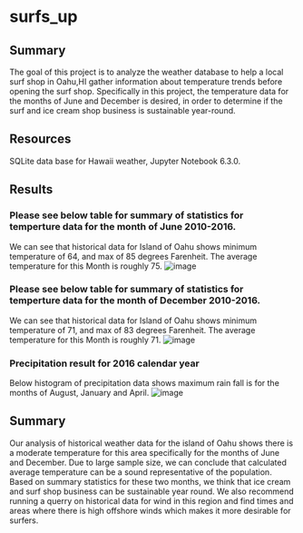# surfs_up
## Summary
The goal of this project is to analyze the weather database to help a local surf shop in Oahu,HI gather information about temperature trends before opening the surf shop. Specifically in this project, the temperature data for the months of June and December is desired, in order to determine if the surf and ice cream shop business is sustainable year-round.
## Resources 
SQLite data base for Hawaii weather, Jupyter Notebook 6.3.0.
## Results
### Please see below table for summary of statistics for temperture data for the month of June 2010-2016.
We can see that historical data for Island of Oahu shows minimum temperature of 64, and max of 85 degrees Farenheit. The average temperature for this Month is  roughly 75.
![image](https://user-images.githubusercontent.com/86033316/147185792-4c63e05a-95c8-4df1-8097-fb60a50488f1.png)
### Please see below table for summary of statistics for temperture data for the month of December 2010-2016.
We can see that historical data for Island of Oahu shows minimum temperature of 71, and max of 83 degrees Farenheit. The average temperature for this Month is  roughly 71.
![image](https://user-images.githubusercontent.com/86033316/147186313-b9ae3e1d-b31b-4e3e-a943-5a7bbc2d1da1.png)

### Precipitation result for 2016 calendar year
Below histogram of precipitation data shows maximum rain fall is for the months of August, January and April.
![image](https://user-images.githubusercontent.com/86033316/147186611-3532816e-ddeb-4f57-872c-292367606c76.png)

## Summary

Our analysis of historical weather data for the island of Oahu shows there is a moderate temperature for this area specifically for the months of June and December. Due to large sample size, we can conclude that calculated average temperature can be a sound representative of the population. Based on summary statistics for these two months, we think that ice cream and surf shop business can be sustainable year round. We also recommend running a querry on historical data for wind in this region and find times and areas where there is high offshore winds which makes it more desirable for surfers.


